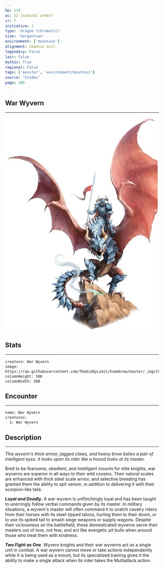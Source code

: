```yaml
---
hp: 119
ac: 22 (natural armor)
cr: 7
initiative: 1
type: 'dragon (chromatic)'    
size: 'Gargantuan'
environment: ['mountain']
alignment: chaotic evil
legendary: False
lair: False
mythic: True
regional: False
tags: ['monster', 'environment/mountain']
source: "CCodex"
page: 386
---
```


## War Wyvern
---

![|600](https://raw.githubusercontent.com/TheGiddyLimit/homebrew/master/_img/CCodex/Warwyvern.jpg)

## Stats
---

```statblock
creature: War Wyvern
image: https://raw.githubusercontent.com/TheGiddyLimit/homebrew/master/_img/CCodex/warwyvern_token.png
columnHeight: 500
columnWidth: 500
```

## Encounter
---

```encounter-table
name: War Wyvern
creatures:
- 1: War Wyvern
```

## Description
---
_This wyvern's thick armor, jagged claws, and heavy brow belies a pair of intelligent eyes. It looks upon its rider like a hound looks at its master._

Bred to be fearsome, obedient, and intelligent mounts for elite knights, war wyverns are superior in all ways to their wild cousins. Their natural scales are enhanced with thick steel scale armor, and selective breeding has granted them the ability to spit venom, in addition to delivering it with their scorpion-like tails.

**_Loyal and Deadly_**. A war wyvern is unflinchingly loyal and has been taught to unerringly follow verbal commands given by its master. In military situations, a wyvern's master will often command it to snatch cavalry riders from their horses with its steel-tipped talons, hurling them to their doom, or to use its spiked tail to smash siege weapons or supply wagons. Despite their viciousness on the battlefield, these domesticated wyverns serve their masters out of love, not fear, and act like energetic pit bulls when around those who treat them with kindness.

**_Two Fight as One_**. Wyvern knights and their war wyverns act as a single unit in combat. A war wyvern cannot move or take actions independently while it is being used as a mount, but its specialized training gives it the ability to make a single attack when its rider takes the Multiattack action.






